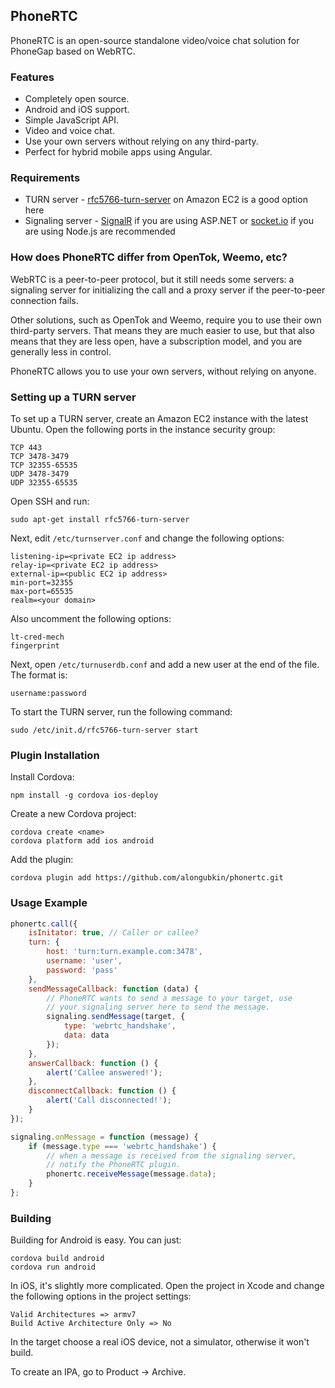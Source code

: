 ## PhoneRTC

PhoneRTC is an open-source standalone video/voice chat solution for PhoneGap based on WebRTC.

### Features

* Completely open source.
* Android and iOS support.
* Simple JavaScript API.
* Video and voice chat.
* Use your own servers without relying on any third-party.
* Perfect for hybrid mobile apps using Angular.

### Requirements

* TURN server - [rfc5766-turn-server](https://code.google.com/p/rfc5766-turn-server/) on Amazon EC2 is a good option here
* Signaling server - [SignalR](http://signalr.net/) if you are using ASP.NET or [socket.io](http://socket.io/) if you are using Node.js are recommended

### How does PhoneRTC differ from OpenTok, Weemo, etc?

WebRTC is a peer-to-peer protocol, but it still needs some servers: a signaling server for initializing the call and a proxy server if the peer-to-peer connection fails.

Other solutions, such as OpenTok and Weemo, require you to use their own third-party servers. That means they are much easier to use, but that also means that they are less open, have a subscription model, and you are generally less in control.

PhoneRTC allows you to use your own servers, without relying on anyone. 

### Setting up a TURN server

To set up a TURN server, create an Amazon EC2 instance with the latest Ubuntu. Open the following ports in the instance security group:

    TCP 443
    TCP 3478-3479
    TCP 32355-65535
    UDP 3478-3479
    UDP 32355-65535

Open SSH and run:

    sudo apt-get install rfc5766-turn-server
    
Next, edit `/etc/turnserver.conf` and change the following options:

    listening-ip=<private EC2 ip address>
    relay-ip=<private EC2 ip address>
    external-ip=<public EC2 ip address>
    min-port=32355 
    max-port=65535
    realm=<your domain>
    
Also uncomment the following options:

    lt-cred-mech
    fingerprint 

Next, open `/etc/turnuserdb.conf` and add a new user at the end of the file. The format is: 

    username:password

To start the TURN server, run the following command:

    sudo /etc/init.d/rfc5766-turn-server start

### Plugin Installation

Install Cordova:

    npm install -g cordova ios-deploy
    
Create a new Cordova project:

    cordova create <name>
    cordova platform add ios android

Add the plugin:

    cordova plugin add https://github.com/alongubkin/phonertc.git
    
### Usage Example 
```javascript
phonertc.call({ 
    isInitator: true, // Caller or callee?
    turn: {
        host: 'turn:turn.example.com:3478',
        username: 'user',
        password: 'pass'
    },
    sendMessageCallback: function (data) {
        // PhoneRTC wants to send a message to your target, use
        // your signaling server here to send the message.
        signaling.sendMessage(target, { 
            type: 'webrtc_handshake',
            data: data
        });
    },
    answerCallback: function () {
        alert('Callee answered!');
    },
    disconnectCallback: function () {
        alert('Call disconnected!');
    }
});

signaling.onMessage = function (message) {
    if (message.type === 'webrtc_handshake') {
        // when a message is received from the signaling server, 
        // notify the PhoneRTC plugin.
        phonertc.receiveMessage(message.data);
    }
};
```

### Building

Building for Android is easy. You can just:

    cordova build android
    cordova run android

In iOS, it's slightly more complicated. Open the project in Xcode and change the following options in the project settings:

    Valid Architectures => armv7
    Build Active Architecture Only => No

In the target choose a real iOS device, not a simulator, otherwise it won't build.

To create an IPA, go to Product -> Archive.
